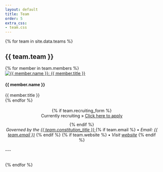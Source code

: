 ```yaml
---
layout: default
title: Team
order: 5
extra_css:
- team.css
---
```


{% for team in site.data.teams %}
  <h2>{{ team.team }}</h2>
  <div class="committee-grid">
    {% for member in team.members %}
      <div class="committee-card">
        <div class="image-cropper">
          <a href="mailto:{{ member.email }}">
            <img class="committee-image" src="assets/images/team/{{ member.image }}" title="{{ member.email }}" alt="{{ member.name }}: {{ member.title }}">
          </a>
        </div>
        <div class="committee-text">
          <h4 class="committee-name">{{ member.name }}</h4>
          <span class="committee-title">{{ member.title }}</span>
        </div>
      </div>
    {% endfor %}
  </div>

  <br>
  
  <div align="center">
    {% if team.recruiting_form %}
      <div style="padding-bottom:12px">Currently recruiting » 
        <a href="{{ team.recruiting_form | relative_url }}" style="padding-bottom:10px" target="_blank">
          Click here to apply
        </a>
      </div>
    {% endif %}
  </div>
  
  <div align="center">
    <i>Governed by the 
      <a href="{{ team.constitution_url | relative_url }}" target="_blank">
        {{ team.constitution_title }}
      </a>
    </i>
    {% if team.email %}
     • <i>Email: <a href="mailto:{{ team.email }}">{{ team.email }}</a></i>
    {% endif %}
    {% if team.website %}
     • <i>Visit <a href="{{team.website}}" target="_blank">website</a></i>
    {% endif %}
  </div>
  <br>
  <div markdown="1">
  ---
  </div>
  <br>
  
  {% endfor %}